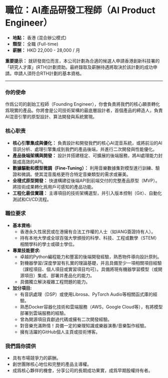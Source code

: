 # 職位：AI產品研發工程師（AI Product Engineer）

*   **地點：** 香港 (混合辦公模式)
*   **類型：** 全職 (Full-time)
*   **薪酬：** HKD 22,000 - 28,000 / 月

**重要提示：** 就研發崗位而言，本公司計劃為合適的候選人申請香港創新科技署的「研究人才庫」(RTH)計劃資助。最終錄取及薪酬待遇將取決於該計劃的成功申請。申請人須符合RTH計劃的基本資格。

---

### **你的使命**

作爲公司的創始工程師（Founding Engineer），你會負責將我們的核心願景轉化爲現實的產品。你將會是公司技術架構的最底層設計者，首個產品的締造人，負責AI混音引擎的原型設計、算法開發與系統實現。

### **核心职责**

*   **核心引擎集成與優化：** 負責設計和開發我們的核心AI混音系統，或將前沿的AI音訊分析、處理引擎集成到我們的產品後端，并進行二次開發與性能優化。
*   **產品後端架構與開發：** 設計并搭建穩定、可擴展的後端服務，將AI處理能力封裝成高效的API。
*   **數據驅動和模型微調（Fine-Tuning）：** 利用音樂數據集對模型進行訓練、驗證和微調。使其混音風格更符合特定音樂類型的需求或審美。
*   **全棧式原型開發：** 快速構建從後端API到前端交付的完整產品原型（MVP）。將技術成果轉化爲用戶可感知的產品功能。
*   **工程化最佳實踐：** 主導項目的技術架構選型，并引入版本控制（Git）、自動化測試和CI/CD流程。


### **職位要求**

*   **基本資格:**
    *   香港永久性居民或在港擁有合法工作權的人士（如IANG簽證持有人）。
    *   持有本地大學或全球百强大學頒授的科學、科技、工程或數學（STEM）相關學科的學士或碩士學位。
*   **專業技能要求:**
    *   卓越的Python編程能力和豐富的後端開發經驗，熟悉物件導向設計原則。
    *   對機器學習/深度學習有扎實的理論基礎，并且具備至少一項相關項目經驗（課程項目、個人項目或實習項目均可）。具備將現有機器學習模型（或開源項目）集成、部署并產品化的能力。
    *   具備獨立解決複雜工程問題的能力。
*   **加分項目:**
    *   有音訊處理（DSP）或使用Librosa、PyTorch Audio等相關函式庫的經驗。
    *   熟悉Docker容器化技術和雲端服務（AWS，Google Cloud等），有將模型部署到雲端服務的經驗。
    *   曾為開源項目貢獻過代碼或擁有二次開發經驗。
    *   對音樂充滿熱情！具備一定的樂理知識或樂器演奏/音樂製作經驗。
    *   擁有活躍的GitHub個人主頁或技術博客。

### **我們爲你提供**

*   具有市場競爭力的薪酬。
*   創世團隊核心地位和完整的產品主導權。
*   成爲核心夥伴的機會，分享公司的長期成功果實，成爲早期股權持有者。
